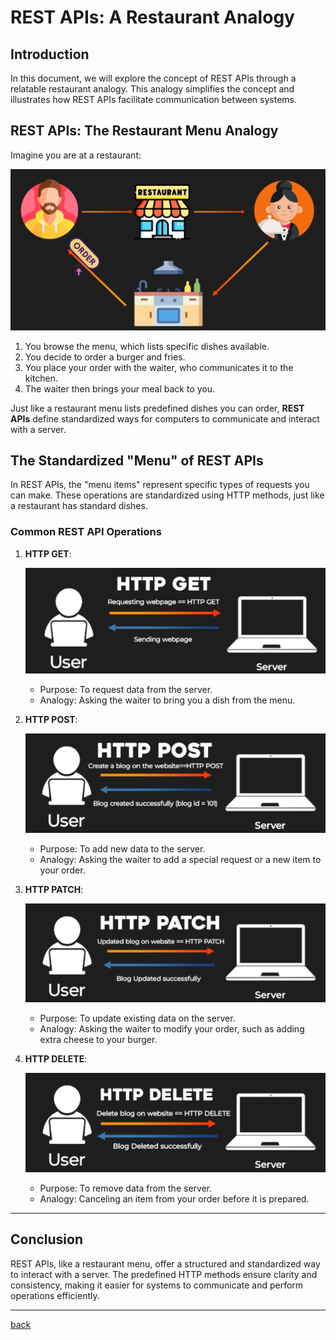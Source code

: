# **REST APIs: A Restaurant Analogy**

## **Introduction**

In this document, we will explore the concept of REST APIs through a relatable restaurant analogy. This analogy simplifies the concept and illustrates how REST APIs facilitate communication between systems.

## **REST APIs: The Restaurant Menu Analogy**

Imagine you are at a restaurant:

![18.png](img/18.png)

1. You browse the menu, which lists specific dishes available.  
2. You decide to order a burger and fries.  
3. You place your order with the waiter, who communicates it to the kitchen.  
4. The waiter then brings your meal back to you.

Just like a restaurant menu lists predefined dishes you can order, **REST APIs** define standardized ways for computers to communicate and interact with a server.

## **The Standardized "Menu" of REST APIs**

In REST APIs, the "menu items" represent specific types of requests you can make. These operations are standardized using HTTP methods, just like a restaurant has standard dishes.

### **Common REST API Operations**

1. **HTTP GET**:

   ![19.png](img/19.png)
     
   * Purpose: To request data from the server.  
   * Analogy: Asking the waiter to bring you a dish from the menu.


2. **HTTP POST**:  

   ![20.png](img/20.png)

   * Purpose: To add new data to the server.  
   * Analogy: Asking the waiter to add a special request or a new item to your order.


3. **HTTP PATCH**:

   ![21.png](img/21.png)

   * Purpose: To update existing data on the server.  
   * Analogy: Asking the waiter to modify your order, such as adding extra cheese to your burger.


4. **HTTP DELETE**:  
     
    ![22.png](img/22.png)

   * Purpose: To remove data from the server.  
   * Analogy: Canceling an item from your order before it is prepared.

---
## **Conclusion**

REST APIs, like a restaurant menu, offer a structured and standardized way to interact with a server. The predefined HTTP methods ensure clarity and consistency, making it easier for systems to communicate and perform operations efficiently.

---

[back](../README.md)
